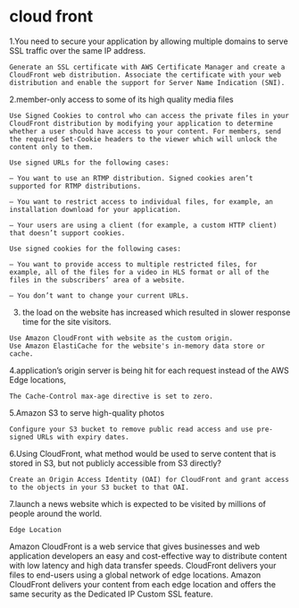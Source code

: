 # cloud front

1.You need to secure your application by allowing multiple domains to serve SSL traffic over the same IP address.
```
Generate an SSL certificate with AWS Certificate Manager and create a CloudFront web distribution. Associate the certificate with your web distribution and enable the support for Server Name Indication (SNI).
```

2.member-only access to some of its high quality media files
```
Use Signed Cookies to control who can access the private files in your CloudFront distribution by modifying your application to determine whether a user should have access to your content. For members, send the required Set-Cookie headers to the viewer which will unlock the content only to them.
```
```
Use signed URLs for the following cases:

– You want to use an RTMP distribution. Signed cookies aren’t supported for RTMP distributions.

– You want to restrict access to individual files, for example, an installation download for your application.

– Your users are using a client (for example, a custom HTTP client) that doesn’t support cookies.

Use signed cookies for the following cases:

– You want to provide access to multiple restricted files, for example, all of the files for a video in HLS format or all of the files in the subscribers’ area of a website.

– You don’t want to change your current URLs.
```
3. the load on the website has increased which resulted in slower response time for the site visitors.
```
Use Amazon CloudFront with website as the custom origin.
Use Amazon ElastiCache for the website's in-memory data store or cache.
```
4.application’s origin server is being hit for each request instead of the AWS Edge locations,
```
The Cache-Control max-age directive is set to zero.
```
5.Amazon S3 to serve high-quality photos
```
Configure your S3 bucket to remove public read access and use pre-signed URLs with expiry dates.
```

6.Using CloudFront, what method would be used to serve content that is stored in S3, but not publicly accessible from S3 directly?
```
Create an Origin Access Identity (OAI) for CloudFront and grant access to the objects in your S3 bucket to that OAI.
```

7.launch a news website which is expected to be visited by millions of people around the world.
```
Edge Location
```







Amazon CloudFront is a web service that gives businesses and web application developers an easy and cost-effective way to distribute content with low latency and high data transfer speeds. CloudFront delivers your files to end-users using a global network of edge locations.
Amazon CloudFront delivers your content from each edge location and offers the same security as the Dedicated IP Custom SSL feature. 
